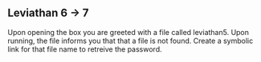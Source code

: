 ## Leviathan 6 -> 7

Upon opening the box you are greeted with a file called leviathan5. Upon running, the file informs you that that a file is not found. Create a symbolic link for that file name to retreive the password.